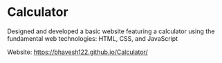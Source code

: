 # Calculator
Designed and developed a basic website featuring a calculator using the fundamental web technologies: HTML, CSS, and JavaScript

Website: https://bhavesh122.github.io/Calculator/
